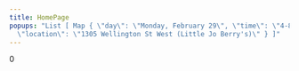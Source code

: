 ```yaml
---
title: HomePage
popups: "List [ Map { \"day\": \"Monday, February 29\", \"time\": \"4-8pm\",
  \"location\": \"1305 Wellington St West (Little Jo Berry's)\" } ]"
---
```

0